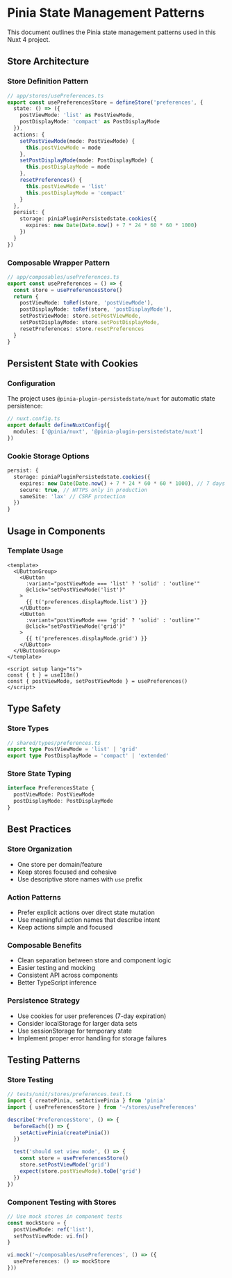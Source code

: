# Pinia State Management Patterns

This document outlines the Pinia state management patterns used in this Nuxt 4 project.

## Store Architecture

### Store Definition Pattern

```typescript
// app/stores/usePreferences.ts
export const usePreferencesStore = defineStore('preferences', {
  state: () => ({
    postViewMode: 'list' as PostViewMode,
    postDisplayMode: 'compact' as PostDisplayMode
  }),
  actions: {
    setPostViewMode(mode: PostViewMode) {
      this.postViewMode = mode
    },
    setPostDisplayMode(mode: PostDisplayMode) {
      this.postDisplayMode = mode
    },
    resetPreferences() {
      this.postViewMode = 'list'
      this.postDisplayMode = 'compact'
    }
  },
  persist: {
    storage: piniaPluginPersistedstate.cookies({
      expires: new Date(Date.now() + 7 * 24 * 60 * 60 * 1000)
    })
  }
})
```

### Composable Wrapper Pattern

```typescript
// app/composables/usePreferences.ts
export const usePreferences = () => {
  const store = usePreferencesStore()
  return {
    postViewMode: toRef(store, 'postViewMode'),
    postDisplayMode: toRef(store, 'postDisplayMode'),
    setPostViewMode: store.setPostViewMode,
    setPostDisplayMode: store.setPostDisplayMode,
    resetPreferences: store.resetPreferences
  }
}
```

## Persistent State with Cookies

### Configuration

The project uses `@pinia-plugin-persistedstate/nuxt` for automatic state persistence:

```typescript
// nuxt.config.ts
export default defineNuxtConfig({
  modules: ['@pinia/nuxt', '@pinia-plugin-persistedstate/nuxt']
})
```

### Cookie Storage Options

```typescript
persist: {
  storage: piniaPluginPersistedstate.cookies({
    expires: new Date(Date.now() + 7 * 24 * 60 * 60 * 1000), // 7 days
    secure: true, // HTTPS only in production
    sameSite: 'lax' // CSRF protection
  })
}
```

## Usage in Components

### Template Usage

```vue
<template>
  <UButtonGroup>
    <UButton
      :variant="postViewMode === 'list' ? 'solid' : 'outline'"
      @click="setPostViewMode('list')"
    >
      {{ t('preferences.displayMode.list') }}
    </UButton>
    <UButton
      :variant="postViewMode === 'grid' ? 'solid' : 'outline'"
      @click="setPostViewMode('grid')"
    >
      {{ t('preferences.displayMode.grid') }}
    </UButton>
  </UButtonGroup>
</template>

<script setup lang="ts">
const { t } = useI18n()
const { postViewMode, setPostViewMode } = usePreferences()
</script>
```

## Type Safety

### Store Types

```typescript
// shared/types/preferences.ts
export type PostViewMode = 'list' | 'grid'
export type PostDisplayMode = 'compact' | 'extended'
```

### Store State Typing

```typescript
interface PreferencesState {
  postViewMode: PostViewMode
  postDisplayMode: PostDisplayMode
}
```

## Best Practices

### Store Organization

- One store per domain/feature
- Keep stores focused and cohesive
- Use descriptive store names with `use` prefix

### Action Patterns

- Prefer explicit actions over direct state mutation
- Use meaningful action names that describe intent
- Keep actions simple and focused

### Composable Benefits

- Clean separation between store and component logic
- Easier testing and mocking
- Consistent API across components
- Better TypeScript inference

### Persistence Strategy

- Use cookies for user preferences (7-day expiration)
- Consider localStorage for larger data sets
- Use sessionStorage for temporary state
- Implement proper error handling for storage failures

## Testing Patterns

### Store Testing

```typescript
// tests/unit/stores/preferences.test.ts
import { createPinia, setActivePinia } from 'pinia'
import { usePreferencesStore } from '~/stores/usePreferences'

describe('PreferencesStore', () => {
  beforeEach(() => {
    setActivePinia(createPinia())
  })

  test('should set view mode', () => {
    const store = usePreferencesStore()
    store.setPostViewMode('grid')
    expect(store.postViewMode).toBe('grid')
  })
})
```

### Component Testing with Stores

```typescript
// Use mock stores in component tests
const mockStore = {
  postViewMode: ref('list'),
  setPostViewMode: vi.fn()
}

vi.mock('~/composables/usePreferences', () => ({
  usePreferences: () => mockStore
}))
```
